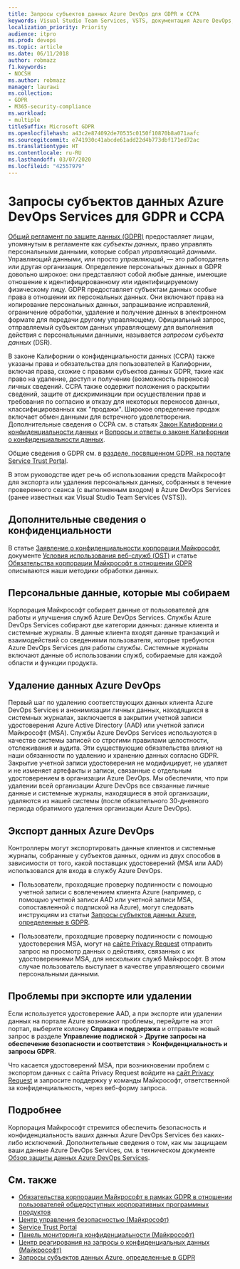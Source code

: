 ```yaml
---
title: Запросы субъектов данных Azure DevOps для GDPR и CCPA
keywords: Visual Studio Team Services, VSTS, документация Azure DevOps, конфиденциальность, GDPR, CCPA
localization_priority: Priority
audience: itpro
ms.prod: devops
ms.topic: article
ms.date: 06/11/2018
author: robmazz
f1.keywords:
- NOCSH
ms.author: robmazz
manager: laurawi
ms.collection:
- GDPR
- M365-security-compliance
ms.workload:
- multiple
titleSuffix: Microsoft GDPR
ms.openlocfilehash: a43c2e874092de70535c0150f10870b8a071aafc
ms.sourcegitcommit: e741930c41abcde61add22d4b773dbf171ed72ac
ms.translationtype: HT
ms.contentlocale: ru-RU
ms.lasthandoff: 03/07/2020
ms.locfileid: "42557979"
---
```

# <a name="azure-devops-services-data-subject-requests-for-the-gdpr-and-ccpa"></a>Запросы субъектов данных Azure DevOps Services для GDPR и CCPA

[Общий регламент по защите данных (GDPR)](https://ec.europa.eu/justice/data-protection/reform/index_en.htm) предоставляет лицам, упомянутым в регламенте как *субъекты данных*, право управлять персональными данными, которые собрал *управляющий данными*. Управляющий данными, или просто *управляющий*, — это работодатель или другая организация. Определение персональных данных в GDPR довольно широкое: они представляют собой любые данные, имеющие отношение к идентифицированному или идентифицируемому физическому лицу. GDPR предоставляет субъектам данных особые права в отношении их персональных данных. Они включают права на копирование персональных данных, запрашивание исправлений, ограничение обработки, удаление и получение данных в электронном формате для передачи другому управляющему. Официальный запрос, отправляемый субъектом данных управляющему для выполнения действия с персональными данными, называется *запросом субъекта данных* (DSR).

В законе Калифорнии о конфиденциальности данных (CCPA) также указаны права и обязательства для пользователей в Калифорнии, включая права, схожие с правами субъектов данных GDPR, такие как право на удаление, доступ и получение (возможность переноса) личных сведений.  CCPA также содержит положения о раскрытии сведений, защите от дискриминации при осуществлении прав и требования по согласию и отказу для некоторых переносов данных, классифицированных как "продажи". Широкое определение продаж включает обмен данными для встречного удовлетворения. Дополнительные сведения о CCPA см. в статьях [Закон Калифорнии о конфиденциальности данных](offering-ccpa.md) и [Вопросы и ответы о законе Калифорнии о конфиденциальности данных](ccpa-faq.md).

Общие сведения о GDPR см. в [разделе, посвященном GDPR, на портале Service Trust Portal](https://servicetrust.microsoft.com/ViewPage/GDPRGetStarted).

В этом руководстве идет речь об использовании средств Майкрософт для экспорта или удаления персональных данных, собранных в течение проверенного сеанса (с выполненным входом) в Azure DevOps Services (ранее известных как Visual Studio Team Services (VSTS)).

## <a name="additional-privacy-information"></a>Дополнительные сведения о конфиденциальности

В статье [Заявление о конфиденциальности корпорации Майкрософт](https://privacy.microsoft.com/privacystatement), документе [Условия использования веб-служб (OST)](https://www.microsoft.com/licensing/product-licensing/products.aspx) и статье [Обязательства корпорации Майкрософт в отношении GDPR](/legal/gdpr) описываются наши методики обработки данных.

## <a name="personal-data-we-collect"></a>Персональные данные, которые мы собираем

Корпорация Майкрософт собирает данные от пользователей для работы и улучшения служб Azure DevOps Services. Службы Azure DevOps Services собирают две категории данных: данные клиента и системные журналы. В данные клиента входят данные транзакций и взаимодействий со сведениями пользователя, которые требуются Azure DevOps Services для работы службы. Системные журналы включают данные об использовании служб, собираемые для каждой области и функции продукта.

## <a name="delete-azure-devops-data"></a>Удаление данных Azure DevOps

Первый шаг по удалению соответствующих данных клиента Azure DevOps Services и анонимизации личных данных, находящихся в системных журналах, заключается в закрытии учетной записи удостоверения Azure Active Directory (AAD) или учетной записи Майкрософт (MSA). Службы Azure DevOps Services используются в качестве системы записей со строгими правилами целостности, отслеживания и аудита. Эти существующие обязательства влияют на наши обязанности по удалению и хранению данных согласно GDPR. Закрытие учетной записи удостоверения не модифицирует, не удаляет и не изменяет артефакты и записи, связанные с отдельным удостоверением в организации Azure DevOps. Мы обеспечили, что при удалении всей организации Azure DevOps все связанные личные данные и системные журналы, находящиеся в этой организации, удаляются из нашей системы (после обязательного 30-дневного периода обратимого удаления организации Azure DevOps).

## <a name="export-azure-devops-data"></a>Экспорт данных Azure DevOps

Контроллеры могут экспортировать данные клиентов и системные журналы, собранные у субъектов данных, одним из двух способов в зависимости от того, какой поставщик удостоверений (MSA или AAD) использовался для входа в службу Azure DevOps.

- Пользователи, проходящие проверку подлинности с помощью учетной записи с вовлечением клиента Azure (например, с помощью учетной записи AAD или учетной записи MSA, сопоставленной с подпиской на Azure), могут следовать инструкциям из статьи [Запросы субъектов данных Azure, определенные в GDPR](gdpr-dsr-azure.md).

- Пользователи, проходящие проверку подлинности с помощью удостоверения MSA, могут на [сайте Privacy Request](https://www.microsoft.com/concern/privacyrequest-msa) отправить запрос на просмотр данных о действиях, связанных с их удостоверениями MSA, для нескольких служб Майкрософт. В этом случае пользователь выступает в качестве управляющего своими персональными данными.

## <a name="export-or-delete-issues"></a>Проблемы при экспорте или удалении

Если используется удостоверение AAD, а при экспорте или удалении данных на портале Azure возникают проблемы, перейдите на этот портал, выберите колонку **Справка и поддержка** и отправьте новый запрос в разделе **Управление подпиской** > **Другие запросы на обеспечение безопасности и соответствия** > **Конфиденциальность и запросы GDPR**.

Что касается удостоверений MSA, при возникновении проблем с экспортом данных с сайта Privacy Request войдите на [сайт Privacy Request](https://www.microsoft.com/concern/privacyrequest-msa) и запросите поддержку у команды Майкрософт, ответственной за конфиденциальность, через веб-форму запроса.

## <a name="learn-more"></a>Подробнее

Корпорация Майкрософт стремится обеспечить безопасность и конфиденциальность ваших данных Azure DevOps Services без каких-либо исключений. Дополнительные сведения о том, как мы защищаем ваши данные Azure DevOps Services, см. в техническом документе [Обзор защиты данных Azure DevOps Services](/vsts/articles/team-services-security-whitepaper?view=vsts).

## <a name="see-also"></a>См. также

- [Обязательства корпорации Майкрософт в рамках GDPR в отношении пользователей общедоступных корпоративных программных продуктов](https://docs.microsoft.com/legal/gdpr)
- [Центр управления безопасностью (Майкрософт)](https://www.microsoft.com/trust-center/privacy/gdpr-overview)
- [Service Trust Portal](https://servicetrust.microsoft.com/ViewPage/GDPRGetStarted)
- [Панель мониторинга конфиденциальности (Майкрософт)](https://account.microsoft.com/privacy)
- [Центр реагирования на запросы о конфиденциальных данных (Майкрософт)](https://aka.ms/userprivacysite)
- [Запросы субъектов данных Azure, определенные в GDPR](gdpr-dsr-azure.md)
